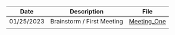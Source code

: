 | Date | Description | File |
|------|-------------|------|
|01/25/2023| Brainstorm / First Meeting|[Meeting_One](./Meeting_One)|
|      |             |      |

